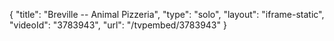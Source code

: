 {
    "title": "Breville -- Animal Pizzeria",
    "type": "solo",
    "layout": "iframe-static",
    "videoId": "3783943",
    "url": "\/tvpembed\/3783943"
}